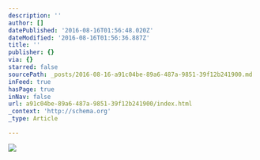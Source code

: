 ```yaml
---
description: ''
author: []
datePublished: '2016-08-16T01:56:48.020Z'
dateModified: '2016-08-16T01:56:36.887Z'
title: ''
publisher: {}
via: {}
starred: false
sourcePath: _posts/2016-08-16-a91c04be-89a6-487a-9851-39f12b241900.md
inFeed: true
hasPage: true
inNav: false
url: a91c04be-89a6-487a-9851-39f12b241900/index.html
_context: 'http://schema.org'
_type: Article

---
```

![](https://the-grid-user-content.s3-us-west-2.amazonaws.com/a3f600fe-e393-431f-958c-489bf8b079ce.jpg)